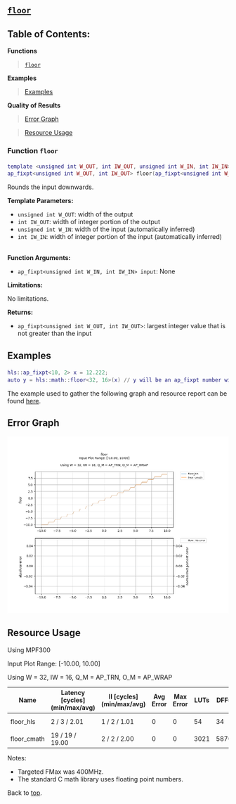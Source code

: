 ## [`floor`](../../include/hls_floor.hpp)

## Table of Contents:

**Functions**

> [`floor`](#function-floor)

**Examples**

> [Examples](#examples)

**Quality of Results**

> [Error Graph](#error-graph)

> [Resource Usage](#resource-usage)

### Function `floor`
~~~lua
template <unsigned int W_OUT, int IW_OUT, unsigned int W_IN, int IW_IN>
ap_fixpt<unsigned int W_OUT, int IW_OUT> floor(ap_fixpt<unsigned int W_IN, int IW_IN> input)
~~~

Rounds the input downwards.



**Template Parameters:**

* `unsigned int W_OUT`: width of the output<br>
* `int IW_OUT`: width of integer portion of the output<br>
* `unsigned int W_IN`: width of the input (automatically inferred)<br>
* `int IW_IN`: width of integer portion of the input (automatically inferred)<br> <br>

**Function Arguments:**

* `ap_fixpt<unsigned int W_IN, int IW_IN> input`: None<br>

**Limitations:**

No limitations.

**Returns:**

- `ap_fixpt<unsigned int W_OUT, int IW_OUT>`: largest integer value that is not greater than the input 

## Examples

~~~lua
hls::ap_fixpt<10, 2> x = 12.222;
auto y = hls::math::floor<32, 16>(x) // y will be an ap_fixpt number with a value of 12
~~~

The example used to gather the following graph and resource report can be found [here](../../examples/simple/floor).

## Error Graph

![floor_D32_I16_S-10.000000_L10.000000](<../graphs/floor_D32_I16_S-10.000000_L10.000000_graph.png>)

## Resource Usage

Using MPF300


Input Plot Range: [-10.00, 10.00]

Using W = 32, IW = 16, Q_M = AP_TRN, O_M = AP_WRAP



| Name        | Latency [cycles] (min/max/avg)   | II [cycles] (min/max/avg)   |   Avg Error |   Max Error |   LUTs |   DFFs |   DSPs |   LSRAM |   uSRAM | Estimated Frequency   |
|-------------|----------------------------------|-----------------------------|-------------|-------------|--------|--------|--------|---------|---------|-----------------------|
| floor_hls   | 2 / 3 / 2.01                     | 1 / 2 / 1.01                |           0 |           0 |     54 |     34 |      0 |       0 |       0 | 1574.803 MHz          |
| floor_cmath | 19 / 19 / 19.00                  | 2 / 2 / 2.00                |           0 |           0 |   3021 |   5870 |      0 |       0 |       0 | 405.022 MHz           |

Notes:
- Targeted FMax was 400MHz.
- The standard C math library uses floating point numbers.


Back to [top](#).